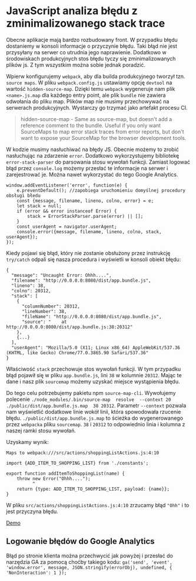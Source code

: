 # JavaScript analiza błędu z zminimalizowanego stack trace

Obecne aplikacje mają bardzo rozbudowany front. W przypadku błędu dostaniemy w konsoli informacje o przyczynie błędu. Taki błąd nie jest przysyłany na serwer co utrudnia jego naprawienie. Dodatkowo w środowiskach produkcyjnych stos błędu tyczy się zminimalizowanych plików js. Z tym wszystkim można sobie jednak poradzić.

Wpierw konfigurujemy `webpack`, aby dla builda produkcyjnego tworzył tzn. `source maps`.
W pliku `webpack.config.js` ustawiamy opcję `devtool` na wartość `hidden-source-map`.
Dzięki temu `webpack` wygeneruje nam plik `<name>.js.map` dla każdego entry point, ale plik `bundle` nie zawiera odwołania do pliku map.
Plików map nie musimy przechowywać na serwerach produkcyjnych. Wystarczy go trzymać jako artefakt procesu CI.

>hidden-source-map - Same as source-map, but doesn't add a reference comment to the bundle. Useful if you only want SourceMaps to map error stack traces from error reports, but don't want to expose your SourceMap for the browser development tools.

W kodzie musimy nasłuchiwać na błędy  JS. Obecnie możemy to zrobić nasłuchując na zdarzenie `error`.
Dodatkowo wykorzystujemy bibliotekę `error-stack-parser` do parsowania stosu wywołań funkcji.
Zamiast logować błąd przez `console.log` możemy przesłać te informacje na serwer i zarejestrować je.
Można nawet wykorzystać do tego Google Analytics.

```
window.addEventListener('error', function(e) {
    e.preventDefault(); //zapobiega uruchomieniu domyślnej procedury obsługi błedu
    const {message, filename, lineno, colno, error} = e;
    let stack = null;
    if (error && error instanceof Error) {
        stack = ErrorStackParser.parse(error) || [];
    }
    const userAgent = navigator.userAgent;
    console.error({message, filename, lineno, colno, stack, userAgent});
});
```

Kiedy pojawi się błąd, który nie zostanie obsłużony przez instrukcję `try/catch` odpali się nasza procedura i wyświetli w konsoli obiekt błędu:

```
{
  "message": "Uncaught Error: Ohhh....",
  "filename": "http://0.0.0.0:8080/dist/app.bundle.js",
  "lineno": 38,
  "colno": 20312,
  "stack": [
    {
      "columnNumber": 20312,
      "lineNumber": 38,
      "fileName": "http://0.0.0.0:8080/dist/app.bundle.js",
      "source": "    at http://0.0.0.0:8080/dist/app.bundle.js:38:20312"
    },
    {...}
  ],
  "userAgent": "Mozilla/5.0 (X11; Linux x86_64) AppleWebKit/537.36 (KHTML, like Gecko) Chrome/77.0.3865.90 Safari/537.36"
}
```

Właściwość `stack` przechowuje stos wywołań funkcji. W tym przypadku błąd pojawił się w pliku `app.bundle.js`, lini `38` w kolumnie `20312`. Mając te dane i nasz plik `sourcemap` możemy uzyskać miejsce wystąpienia błędu.

Do tego celu potrzebujemy pakietu npm `source-map-cli`.
Wywołujemy polecenie `./node_modules/.bin/source-map  resolve  --context 20 ./public/dist/app.bundle.js.map  38 20312`. Parametr `--context` pozwala nam wyświetlić dodatkowe linie wokół linii, która spowodowała rzucenie błędu.
`./public/dist/app.bundle.js.map` to ścieżka do wygenerowanego przez `webpacka` pliku `sourcemap`. `38` i `20312` to odpowiednio linia i kolumna z naszej ramki stosu wywołań.

Uzyskamy wynik:
```
Maps to webpack:///src/actions/shoppingListActions.js:4:10

import {ADD_ITEM_TO_SHOPPING_LIST} from './constants';

export function addItemToShoppingList(name) {
    throw new Error("Ohhh....");
          ^
    return {type: ADD_ITEM_TO_SHOPPING_LIST, payload: {name}};
}
```

W pliku `src/actions/shoppingListActions.js:4:10` zrzucamy błąd `"Ohh"` i to jest przyczyna błędu.

[Demo](https://github.com/morawskim/html5-examples/tree/master/webpack/tracking-min-js-errors)

## Logowanie błędów do Google Analytics

Błąd po stronie klienta można przechwycić jak powyżej i przesłać do narzędzia GA za pomocą choćby takiego kodu: `ga('send', 'event', 'window.error', message, JSON.stringify(errorObj), undefined, { 'NonInteraction': 1 });`
